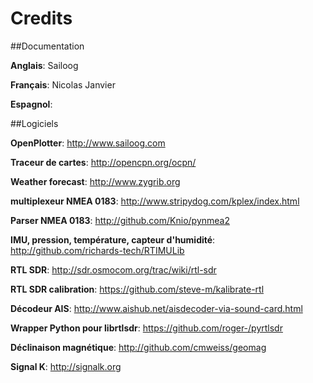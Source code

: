 # Credits

##Documentation

**Anglais**: Sailoog

**Français**: Nicolas Janvier

**Espagnol**:

##Logiciels

**OpenPlotter**: http://www.sailoog.com

**Traceur de cartes**: http://opencpn.org/ocpn/

**Weather forecast**: http://www.zygrib.org

**multiplexeur NMEA 0183**: http://www.stripydog.com/kplex/index.html

**Parser NMEA 0183**: http://github.com/Knio/pynmea2

**IMU, pression, température, capteur d'humidité**: http://github.com/richards-tech/RTIMULib

**RTL SDR**: http://sdr.osmocom.org/trac/wiki/rtl-sdr

**RTL SDR calibration**: https://github.com/steve-m/kalibrate-rtl

**Décodeur AIS**: http://www.aishub.net/aisdecoder-via-sound-card.html

**Wrapper Python pour librtlsdr**: https://github.com/roger-/pyrtlsdr

**Déclinaison magnétique**: http://github.com/cmweiss/geomag

**Signal K**: http://signalk.org